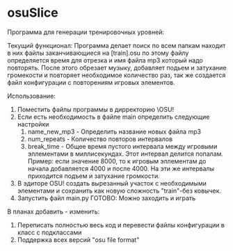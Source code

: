 # osuSlice
Программа для генерации тренировочных уровней:

Текущий функционал:
Программа делает поиск по всем папкам находит в них файлы заканчивающиеся на [train].osu по этому файлу определяется время для отрезка и имя файла mp3 который надо повторять. После этого обрезает музыку, добавляет подьем и затухание громекости и повторяет необходимое количество раз, так же создается файл конфигурации с повторениям игровых элементов.  

Использование:
1) Поместить файлы программы в дирректорию \OSU!
2) Если есть необходимость в файле main определить следующие настройки
    1) name_new_mp3 - Определить название новых файла mp3
    2) num_repeats - Количество повторов интервалов
    3) break_time - Общее время пустого интервала между игровыми эллементами в миллисекундах. Этот интервал делится попалам. Пример: если значение 8000, то к игровым эллементам до начала добавляется 4000 и после 4000. На эти же интервалы приходится подъем и затухание громкости.
3) В эдиторе OSU! создать вырезанный участок с необходимыми элементами и сохранить как новую сложность "train"-без ковычек.
4) Запустить файл main.py
ГОТОВО: Можно заходить и играть

В планах добавить - изменить:
1) Переписать полностью весь код и перевести файлы конфигурации в класс с подклассами
2) Поддержка всех версий "osu file format"

